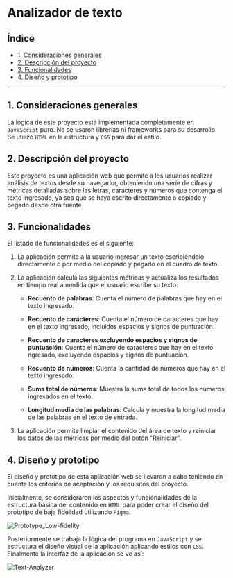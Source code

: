 # Analizador de texto

## Índice

* [1. Consideraciones generales](#1-consideraciones-generales)
* [2. Descripción del proyecto](#2-descripción-del-proyecto)
* [3. Funcionalidades](#3-funcionalidades)
* [4. Diseño y prototipo](#4-diseño-y-prototipo)


***

## 1. Consideraciones generales

La lógica de este proyecto está implementada completamente en `JavaScript` puro. No se usaron librerías ni frameworks para su desarrollo. Se utilizó `HTML` en la estructura y `CSS` para dar el estilo.


## 2. Descripción del proyecto

Este proyecto es una aplicación web que permite a los usuarios realizar análisis de textos desde su navegador, obteniendo una serie de cifras y métricas detalladas sobre las letras, caracteres y números que contenga el texto ingresado, ya sea que se haya escrito directamente o copiado y pegado desde otra fuente.


## 3. Funcionalidades

El listado de funcionalidades es el siguiente:

1. La aplicación permite a la usuario ingresar un texto escribiéndolo directamente o por medio del copiado y pegado en el cuadro de texto.

2. La aplicación calcula las siguientes métricas y actualiza los
resultados en tiempo real a medida que el usuario escribe su texto:

    - **Recuento de palabras**: Cuenta el número de
    palabras que hay en el texto ingresado.

    - **Recuento de caracteres**: Cuenta el número de
    caracteres que hay en el texto ingresado, incluidos espacios y signos de
    puntuación.

    - **Recuento de caracteres excluyendo espacios y signos de puntuación**: Cuenta el número de caracteres que hay en el texto ngresado,     excluyendo espacios y signos de
    puntuación.

    - **Recuento de números**: Cuenta la cantidad de números que hay en
    el texto ingresado.

    - **Suma total de números**: Muestra la suma total de todos los números ingresados en el texto.
      
    - **Longitud media de las palabras**: Calcula y muestra la longitud media de las palabras en el texto de entrada.

3. La aplicación permite limpiar el contenido del área de texto y reiniciar los datos de las métricas por medio del botón "Reiniciar".


## 4. Diseño y prototipo

El diseño y prototipo de esta aplicación web se llevaron a cabo teniendo en cuenta los criterios de aceptación y los requisitos del proyecto.

Inicialmente, se consideraron los aspectos y funcionalidades de la estructura básica del contenido en `HTML` para poder crear el diseño del prototipo de baja fidelidad utilizando `Figma`.

![Prototype_Low-fidelity](https://github.com/vaneval27/DEV012-text-analyzer/assets/132302061/1b4354b0-ce74-4cdc-a456-1199b8e7df5e)

Posteriormente se trabaja la lógica del programa en `JavaScript` y se estructura el diseño visual de la aplicación aplicando estilos con `CSS`. Finalmente la interfaz de la aplicación se ve así: 

![Text-Analyzer](https://github.com/vaneval27/DEV012-text-analyzer/assets/132302061/1b692123-10ed-40fd-aa47-22843856fafa)







